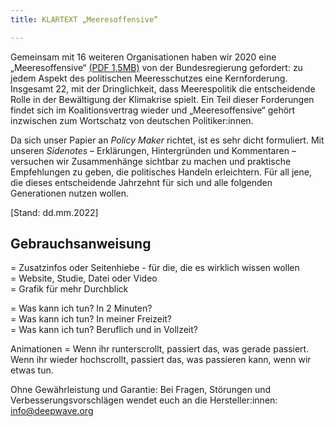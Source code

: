 ```yaml
---
title: KLARTEXT „Meeresoffensive“

---
```

Gemeinsam mit 16 weiteren Organisationen haben wir 2020 eine „Meeresoffensive“ <a href="https://res.cloudinary.com/deepwave-org/image/upload/v1670320620/200427-Meeresoffensive2020-final_o8bejl.pdf" target="_blank">(PDF 1,5MB)</a> von der Bundesregierung gefordert: zu jedem Aspekt des politischen Meeresschutzes eine Kernforderung. Insgesamt 22, mit der Dringlichkeit, dass Meerespolitik die entscheidende Rolle in der Bewältigung der Klimakrise spielt. Ein Teil dieser Forderungen findet sich im Koalitionsvertrag wieder und „Meeresoffensive“ gehört inzwischen zum Wortschatz von deutschen Politiker:innen.

Da sich unser Papier an _Policy Maker_ richtet, ist es sehr dicht formuliert. Mit unseren _Sidenotes_ – Erklärungen, Hintergründen und Kommentaren – versuchen wir Zusammenhänge sichtbar zu machen und praktische Empfehlungen zu geben, die politisches Handeln erleichtern. Für all jene, die dieses entscheidende Jahrzehnt für sich und alle folgenden Generationen nutzen wollen.

\[Stand: dd.mm.2022\]

## Gebrauchsanweisung

<span class="icon-arrow_down"></span> = Zusatzinfos oder Seitenhiebe - für die, die es wirklich wissen wollen  
<span class="icon-link_external"></span> = Website, Studie, Datei oder Video  
<span class="icon-image"></span> = Grafik für mehr Durchblick

<span class="icon-time_short"></span> = Was kann ich tun? In 2 Minuten?  
<span class="icon-time_part"></span> = Was kann ich tun? In meiner Freizeit?  
<span class="icon-time_full"></span> = Was kann ich tun? Beruflich und in Vollzeit?

Animationen = Wenn ihr runterscrollt, passiert das, was gerade passiert. Wenn ihr wieder hochscrollt, passiert das, was passieren kann, wenn wir etwas tun.

Ohne Gewährleistung und Garantie: Bei Fragen, Störungen und Verbesserungsvorschlägen wendet euch an die Hersteller:innen: [info@deepwave.org](mailto:info@deepwave.org)